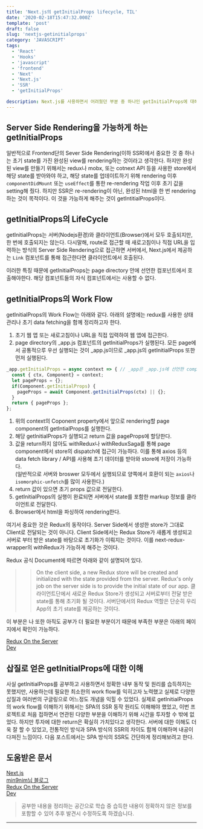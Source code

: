 ```yaml
---
title: 'Next.js의 getInitialProps lifecycle, TIL'
date: '2020-02-18T15:47:32.000Z'
template: 'post'
draft: false
slug: 'nextjs-getinitialprops'
category: 'JAVASCRIPT'
tags:
  - 'React'
  - 'Hooks'
  - 'javascript'
  - 'frontend'
  - 'Next'
  - 'Next.js'
  - 'SSR'
  - 'getInitialProps'

description: Next.js를 사용하면서 어려웠던 부분 중 하나인 getInitialProps에 대해 정리하고자 한다. 
---
```


## Server Side Rendering을 가능하게 하는 getInitialProps

일반적으로 Frontend단의 Sever Side Rendering(이하 SSR)에서 중요한 것 중 하나는 초기 state를 가진 완성된 view를 rendering하는 것이라고 생각한다. 하지만 완성된 view를 만들기 위해서는 redux나 mobx, 또는 cotnext API 등을 사용한 store에서 해당 state를 받아와야 하고, 해당 state를 업데이트하기 위해 rendering 이후 `componentDidMount` 또는 `useEffect`를 통한 re-rendering 작업 이후 초기 값을 setting해 줬다. 하지만 SSR은 re-rendering이 아닌, 완성된 html을 한 번 rendering하는 것이 목적이다. 이 것을 가능하게 해주는 것이 getIntitialProps이다.

## getInitialProps의 LifeCycle

getInitialProps는 서버(Nodejs환경)와 클라이언트(Browser)에서 모두 호출되지만, 한 번에 호출되지는 않는다. 다시말해, route로 접근할 때 새로고침이나 직접 URL을 입력하는 방식의 Server Side Rendering으로 접근하면 서버에서, Next.js에서 제공하는 `Link` 컴포넌트를 통해 접근한다면 클라이언트에서 호출된다.

이러한 특징 때문에 getInitialProps는 page directory 안에 선언한 컴포넌트에서 호출해야한다. 해당 컴포넌트들의 자식 컴포넌트에서는 사용할 수 없다.

## getInitialProps의 Work Flow
getInitialProps의 Work Flow는 아래와 같다. 아래의 설명에는 redux를 사용한 상태관리나 초기 data fetching을 함께 정리하고자 한다.

1. 초기 웹 앱 또는 새로고침이나 URL을 직접 입력하여 웹 앱에 접근한다.
2. page directory의 _app.js 컴포넌트의 getInitialProps가 실행된다. 모든 page에서 공통적으루 우선 실행되는 것이 _app.js이므로 _app.js의 getInitialProps 또한 먼저 실행된다.
```javascript
_app.getInitialProps = async context => { // _app은 _app.js에 선언한 compnent 명
  const { ctx, Component} = context;
  let pageProps = {};
  if(Component.getInitialProps) {
    pageProps = await Component.getInitialProps(ctx) || {};
  }
  return { pageProps };
};
```
   1. 위의 context의 Coponent property에서 앞으로 rendering할 page component의 getIntialProps를 실행한다.
   2. 해당 getInitialProps가 실행되고 return 값을 pageProps에 할당한다.
   3. 값을 return하지 않아도 withRedux나 withReduxSaga를 통해 page component에서 store의 dispatch에 접근이 가능하다. 이를 통해 axios 등의 data fetch library / API를 사용해 초기 데이터를 받아와 store에 저장이 가능하다. <br>
   (일반적으로 서버와 broswer 모두에서 실행되므로 양쪽에서 호환이 되는 `axios`나 `isomorphic-unfetch`를 많이 사용한다.)
   4. return 값이 있으면 초기 props 값으로 전달한다.
3. getInitialProps의 실행이 완료되면 서버에서 state를 포함한 markup 정보를 클라이언트로 전달한다.
4. Browser에서 html을 파싱하여 rendering한다.

여기서 중요한 것은 Redux의 동작이다. Server Side에서 생성한 store가 그대로 Client로 전달되는 것이 아니다. Client Side에서는 Redux Store가 새롭게 생성되고 서버로 부터 받은 state를 바탕으로 초기화가 이뤄지는 것이다. 이를 next-redux-wrapper의 withRedux가 가능하게 해주는 것이다.

Redux 공식 Document에 따르면 아래와 같이 설명되어 있다.
>> On the client side, a new Redux store will be created and initialized with the state provided from the server. Redux's only job on the server side is to provide the initial state of our app.
>> 클라이언트단에서 새로운 Redux Store가 생성되고 서버로부터 전달 받은 state를 통해 초기화 될 것이다. 서버단에서의 Redux 역할은 단순히 우리 App의 초기 state를 제공하는 것이다.

이 부분은 나 또한 아직도 공부가 더 필요한 부분이기 때문에 부족한 부분은 아래의 페이지에서 확인이 가능하다.

[Redux On the Server](https://redux.js.org/recipes/server-rendering/#redux-on-the-server)<br>
[Dev](https://dev.to/waqasabbasi/server-side-rendered-app-with-next-js-react-and-redux-38gf)

## 삽질로 얻은 getInitialProps에 대한 이해
사실 getInitialProps를 공부하고 사용하면서 정확한 내부 동작 및 원리를 습득하지는 못했지만, 사용하는데 필요한 최소한의 work flow를 익히고자 노력했고 실제로 다양한 삽질과 여러번의 구글링으로 어느정도 개념을 익힐 수 있었다. 실제로 getInitialProps의 work flow를 이해하기 위해서는 SPA의 SSR 동작 원리도 이해해야 했었고, 이번 프로젝트로 처음 접하면서 연관된 다양한 부분을 이해하기 위해 시간을 투자할 수 밖에 없었다. 하지만 투자에 대한 return은 확실히 가치있다고 생각한다. 서버에 대한 이해도 더욱 잘 할 수 있었고, 전통적인 방식과 SPA 방식의 SSR의 차이도 함께 이해하며 내공이 다져진 느낌이다. 다음 포스트에서는 SPA 방식의 SSR도 간단하게 정리해보려고 한다.

## 도움받은 문서

[Next.js](https://nextjs.org/docs/api-reference/data-fetching/getInitialProps)<br>
[min9nim님 블로그](https://min9nim.github.io/2018/11/nextjs-getInitialProps/)<br>
[Redux On the Server](https://redux.js.org/recipes/server-rendering/#redux-on-the-server)<br>
[Dev](https://dev.to/waqasabbasi/server-side-rendered-app-with-next-js-react-and-redux-38gf)<br>


> 공부한 내용을 정리하는 공간으로 학습 중 습득한 내용이 정확하지 않은 정보를 포함할 수 있어 추후 발견시 수정하도록 하겠습니다.

---
